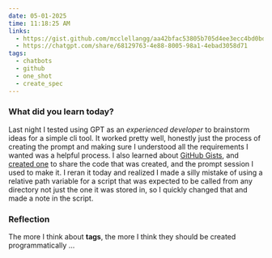 ```yaml
---
date: 05-01-2025
time: 11:18:25 AM
links:
  - https://gist.github.com/mcclellangg/aa42bfac53805b705d4ee3ecc4bd0bdf
  - https://chatgpt.com/share/68129763-4e88-8005-98a1-4ebad3058d71
tags:
  - chatbots
  - github
  - one_shot
  - create_spec
---
```


### What did you learn today?
Last night I tested using GPT as an *experienced developer* to brainstorm ideas for a simple cli tool.
It worked pretty well, honestly just the process of creating the prompt and making sure I understood all the 
requirements I wanted was a helpful process. I also learned about [GitHub Gists](https://docs.github.com/en/get-started/writing-on-github/editing-and-sharing-content-with-gists/creating-gists), and [created one](https://gist.github.com/mcclellangg/aa42bfac53805b705d4ee3ecc4bd0bdf) to
share the code that was created, and the prompt session I used to make it. I reran it today and realized I made a silly mistake of using a relative path 
variable for a script that was expected to be called from any directory not just the one it was stored in, so I quickly changed that and made a note in the script.

### Reflection
The more I think about **tags**, the more I think they should be created programmatically ...
